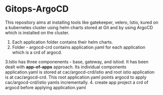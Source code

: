 # Gitops-ArgoCD

This repository aims at installing tools like gatekeeper, velero, Istio, kured on a kubernetes cluster using helm charts stored at Git and by using ArgoCD which is installed on the cluster. 

1. Each application folder contains their helm charts. 
2. Folder - argocd-crd contains application.yaml for each application which is a crd of argocd.

3.Istio has three componenents - base, gateway, and istiod. It has been dealt with **app-of-apps** approach.
 Its individual components application.yaml is stored at cac/argocd-crd/istio and root istio application is at 
 cac/argocd-crd.
 This root application.yaml points argocd to apply cac/argocd-crd/istio yamls incrementally. 
4. create app project a crd of argocd before applying application.yaml
